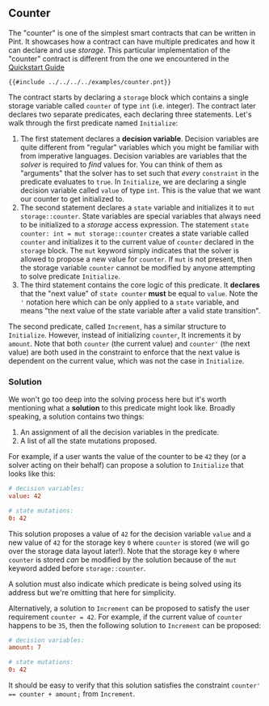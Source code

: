 ## Counter

The "counter" is one of the simplest smart contracts that can be written in Pint. It showcases how a
contract can have multiple predicates and how it can declare and use _storage_. This particular
implementation of the "counter" contract is different from the one we encountered in the [Quickstart
Guide](../getting_started/quickstart.md#writing-a-pint-program)

```pint
{{#include ../../../../examples/counter.pnt}}
```

The contract starts by declaring a `storage` block which contains a single storage variable called
`counter` of type `int` (i.e. integer). The contract later declares two separate predicates, each
declaring three statements. Let's walk through the first predicate named `Initialize`:

1. The first statement declares a **decision variable**. Decision variables are quite different from
   "regular" variables which you might be familiar with from imperative languages. Decision
   variables are variables that the _solver_ is required to _find_ values for. You can think of them
   as "arguments" that the solver has to set such that _every_ `constraint` in the predicate
   evaluates to `true`. In `Initialize`, we are declaring a single decision variable called `value`
   of type `int`. This is the value that we want our counter to get initialized to.
1. The second statement declares a `state` variable and initializes it to `mut storage::counter`.
   State variables are special variables that always need to be initialized to a _storage_ access
   expression. The statement `state counter: int = mut storage::counter` creates a state variable
   called `counter` and initializes it to the current value of `counter` declared in the `storage`
   block. The `mut` keyword simply indicates that the solver is allowed to propose a new value for
   `counter`. If `mut` is not present, then the storage variable `counter` cannot be modified by
   anyone attempting to solve predicate `Initialize`.
1. The third statement contains the core logic of this predicate. It **declares** that the "next
   value" of `state counter` **must** be equal to `value`. Note the `'` notation here which can be
   only applied to a `state` variable, and means "the next value of the state variable after a valid
   state transition".

The second predicate, called `Increment`, has a similar structure to `Initialize`. However, instead
of initializing `counter`, It increments it by `amount`. Note that both `counter` (the current
value) and `counter'` (the next value) are both used in the constraint to enforce that the next
value is dependent on the current value, which was not the case in `Initialize`.

### Solution

We won't go too deep into the solving process here but it's worth mentioning what a **solution** to
this predicate might look like. Broadly speaking, a solution contains two things:

1. An assignment of all the decision variables in the predicate.
1. A list of all the state mutations proposed.

For example, if a user wants the value of the counter to be `42` they (or a solver acting on their
behalf) can propose a solution to `Initialize` that looks like this:

```toml
# decision variables:
value: 42

# state mutations:
0: 42
```

This solution proposes a value of `42` for the decision variable `value` and a new value of `42` for
the storage key `0` where `counter` is stored (we will go over the storage data layout later!). Note
that the storage key `0` where `counter` is stored _can_ be modified by the solution because of the
`mut` keyword added before `storage::counter`.

A solution must also indicate which predicate is being solved using its address but we're omitting
that here for simplicity.

Alternatively, a solution to `Increment` can be proposed to satisfy the user requirement `counter =
42`. For example, if the current value of `counter` happens to be `35`, then the following solution
to `Increment` can be proposed:

```toml
# decision variables:
amount: 7

# state mutations:
0: 42
```

It should be easy to verify that this solution satisfies the constraint `counter' == counter +
amount;` from `Increment`.
